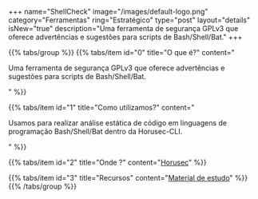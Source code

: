 +++
name="ShellCheck"
image="/images/default-logo.png"
category="Ferramentas"
ring="Estratégico"
type="post"
layout="details"
isNew="true"
description="Uma ferramenta de segurança GPLv3 que oferece advertências e sugestões para scripts de Bash/Shell/Bat."
+++

{{% tabs/group %}}
  {{% tabs/item id="0" title="O que é?" content="<p>Uma ferramenta de segurança GPLv3 que oferece advertências e sugestões para scripts de Bash/Shell/Bat.</p>" %}}
  
  {{% tabs/item id="1" title="Como utilizamos?" content="<p>Usamos para realizar análise estática de código em linguagens de programação Bash/Shell/Bat dentro da Horusec-CLI.</p>" %}}
  
  {{% tabs/item id="2" title="Onde ?" content="<a href='https://horusec.io/' target='_blank'>Horusec</a>" %}}

  {{% tabs/item id="3" title="Recursos" content="<a href='https://github.com/koalaman/shellcheck' target='_blank'>Material de estudo</a>" %}}
{{% /tabs/group %}}